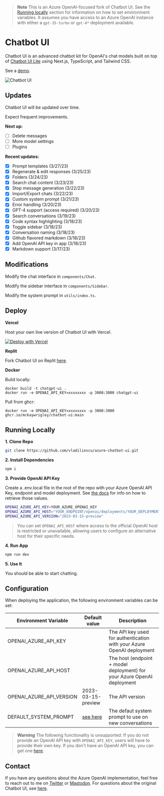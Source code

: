 > **Note**
> This is an Azure OpenAI-focused fork of Chatbot UI. See the [Running locally](#running-locally) section for information on how to set environment variables. It assumes you have access to an Azure OpenAI instance with either a `gpt-35-turbo` or `gpt-4*` deployment available.

# Chatbot UI

Chatbot UI is an advanced chatbot kit for OpenAI's chat models built on top of [Chatbot UI Lite](https://github.com/mckaywrigley/chatbot-ui-lite) using Next.js, TypeScript, and Tailwind CSS.

See a [demo](https://twitter.com/mckaywrigley/status/1640380021423603713?s=46&t=AowqkodyK6B4JccSOxSPew).

![Chatbot UI](./public/screenshot.png)

## Updates

Chatbot UI will be updated over time.

Expect frequent improvements.

**Next up:**

- [ ] Delete messages
- [ ] More model settings
- [ ] Plugins

**Recent updates:**

- [x] Prompt templates (3/27/23)
- [x] Regenerate & edit responses (3/25/23)
- [x] Folders (3/24/23)
- [x] Search chat content (3/23/23)
- [x] Stop message generation (3/22/23)
- [x] Import/Export chats (3/22/23)
- [x] Custom system prompt (3/21/23)
- [x] Error handling (3/20/23)
- [x] GPT-4 support (access required) (3/20/23)
- [x] Search conversations (3/19/23)
- [x] Code syntax highlighting (3/18/23)
- [x] Toggle sidebar (3/18/23)
- [x] Conversation naming (3/18/23)
- [x] Github flavored markdown (3/18/23)
- [x] Add OpenAI API key in app (3/18/23)
- [x] Markdown support (3/17/23)

## Modifications

Modify the chat interface in `components/Chat`.

Modify the sidebar interface in `components/Sidebar`.

Modify the system prompt in `utils/index.ts`.

## Deploy

**Vercel**

Host your own live version of Chatbot UI with Vercel.

[![Deploy with Vercel](https://vercel.com/button)](https://vercel.com/new/clone?repository-url=https%3A%2F%2Fgithub.com%2Fmckaywrigley%2Fchatbot-ui)

**Replit**

Fork Chatbot UI on Replit [here](https://replit.com/@MckayWrigley/chatbot-ui-pro?v=1).

**Docker**

Build locally:

```shell
docker build -t chatgpt-ui .
docker run -e OPENAI_API_KEY=xxxxxxxx -p 3000:3000 chatgpt-ui
```

Pull from ghcr:

```
docker run -e OPENAI_API_KEY=xxxxxxxx -p 3000:3000 ghcr.io/mckaywrigley/chatbot-ui:main
```

## Running Locally

**1. Clone Repo**

```bash
git clone https://github.com/vladiliescu/azure-chatbot-ui.git
```

**2. Install Dependencies**

```bash
npm i
```

**3. Provide OpenAI API Key**

Create a .env.local file in the root of the repo with your Azure OpenAI API Key, endpoint and model deployment. See [the docs](https://learn.microsoft.com/en-us/azure/cognitive-services/openai/chatgpt-quickstart?tabs=bash&pivots=rest-api#retrieve-key-and-endpoint) for info on how to retrieve those values.

```bash
OPENAI_AZURE_API_KEY=YOUR_AZURE_OPENAI_KEY
OPENAI_AZURE_API_HOST="YOUR_ENDPOINT/openai/deployments/YOUR_DEPLOYMENT"
OPENAI_AZURE_API_VERSION="2023-03-15-preview"
```

> You can set `OPENAI_API_HOST` where access to the official OpenAI host is restricted or unavailable, allowing users to configure an alternative host for their specific needs.

**4. Run App**

```bash
npm run dev
```

**5. Use It**

You should be able to start chatting.

## Configuration

When deploying the application, the following environment variables can be set:

| Environment Variable     | Default value                  | Description                                                             |
|--------------------------|--------------------------------|-------------------------------------------------------------------------|
| OPENAI_AZURE_API_KEY     |                                | The API key used for authentication with your Azure OpenAI deployment   |
| OPENAI_AZURE_API_HOST    |                                | The host (endpoint + model deployment) for your Azure OpenAI deployment |
| OPENAI_AZURE_API_VERSION | 2023-03-15-preview             | The API version                                                         |
| DEFAULT_SYSTEM_PROMPT    | [see here](utils/app/const.ts) | The defaut system prompt to use on new conversations                    |

> **Warning**
> The following functionality is unsupported: If you do not provide an OpenAI API key with `OPENAI_API_KEY`, users will have to provide their own key.
If you don't have an OpenAI API key, you can get one [here](https://platform.openai.com/account/api-keys).

## Contact

If you have any questions about the Azure OpenAI implementation, feel free to reach out to me on [Twitter](https://twitter.com/vladiliescu) or [Mastodon](https://mastodon.online/@vladiliescu). For questions about the original Chatbot UI, see [here](https://github.com/mckaywrigley/chatbot-ui#contact).
